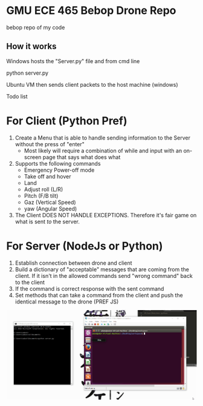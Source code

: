 # GMU ECE 465 Bebop Drone Repo 
bebop repo of my code

## How it works

Windows hosts the "Server.py" file and from cmd line

   python server.py
   
Ubuntu VM then sends client packets to the host machine (windows)    

Todo list

# For Client (Python Pref)
   1. Create a Menu that is able to handle sending information to the Server without the press of "enter"
      * Most likely will require a combination of while and input with an on-screen page that says what does what
   2. Supports the following commands
      * Emergency Power-off mode
      * Take off and hover
      * Land
      * Adjust roll (L/R)
      * Pitch (F/B tilt)
      * Gaz (Vertical Speed)
      * yaw (Angular Speed)
   3. The Client DOES NOT HANDLE EXCEPTIONS. Therefore it's fair game on what is sent *to* the server.
   
# For Server (NodeJs or Python)
   1. Establish connection between drone and client
   2. Build a dictionary of "acceptable" messages that are coming from the client. If it isn't in the allowed commands send "wrong command" back to the client
   3. If the command is correct response with the sent command 
   4. Set methods that can take a command from the client and push the identical message to the drone (PREF JS)


![Alt Text](https://github.com/asoccer/bebop_drone/blob/master/images/ss4TSk8.gif)
